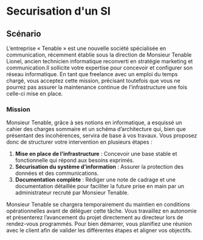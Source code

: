 # Securisation d'un SI
## Scénario
L’entreprise « Tenable » est une nouvelle société spécialisée en communication, récemment établie sous la direction de Monsieur Tenable Lionel, ancien technicien informatique reconverti en stratégie marketing et communication.Il sollicite votre expertise pour concevoir et configurer son réseau informatique. En tant que freelance avec un emploi du temps chargé, vous acceptez cette mission, précisant toutefois que vous ne pourrez pas assurer la maintenance continue de l’infrastructure une fois celle-ci mise en place.

### Mission
Monsieur Tenable, grâce à ses notions en informatique, a esquissé un cahier des charges sommaire et un schéma d’architecture qui, bien que présentant des incohérences, servira de base à vos travaux. 
Vous proposez donc de structurer votre intervention en plusieurs étapes :  
1. **Mise en place de l’infrastructure** : Concevoir une base stable et fonctionnelle qui répond aux besoins exprimés.  
2. **Sécurisation du système d’information** : Assurer la protection des données et des communications.  
3. **Documentation complète** : Rédiger une note de cadrage et une documentation détaillée pour faciliter la future prise en main par un administrateur recruté par Monsieur Tenable.  

Monsieur Tenable se chargera temporairement du maintien en conditions opérationnelles avant de déléguer cette tâche. Vous travaillez en autonomie et présenterez l’avancement du projet directement au directeur lors de rendez-vous programmés. Pour bien démarrer, vous planifiez une réunion avec le client afin de valider les différentes étapes et aligner vos objectifs.
